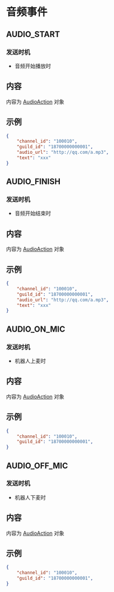 # 音频事件

## AUDIO_START

### 发送时机
- 音频开始播放时

## 内容
内容为 [AudioAction](../openapi/audio/model.md#audioaction) 对象

## 示例
```json
{
    "channel_id": "100010",
    "guild_id": "18700000000001",
    "audio_url": "http://qq.com/a.mp3",
    "text": "xxx"
}
```

## AUDIO_FINISH

### 发送时机
- 音频开始结束时

## 内容
内容为 [AudioAction](../openapi/audio/model.md#audioaction) 对象

## 示例
```json
{
    "channel_id": "100010",
    "guild_id": "18700000000001",
    "audio_url": "http://qq.com/a.mp3",
    "text": "xxx"
}
```

## AUDIO_ON_MIC

### 发送时机
- 机器人上麦时

## 内容
内容为 [AudioAction](../openapi/audio/model.md#audioaction) 对象

## 示例
```json
{
    "channel_id": "100010",
    "guild_id": "18700000000001",
}
```

## AUDIO_OFF_MIC

### 发送时机
- 机器人下麦时

## 内容
内容为 [AudioAction](../openapi/audio/model.md#audioaction) 对象

## 示例
```json
{
    "channel_id": "100010",
    "guild_id": "18700000000001",
}
```